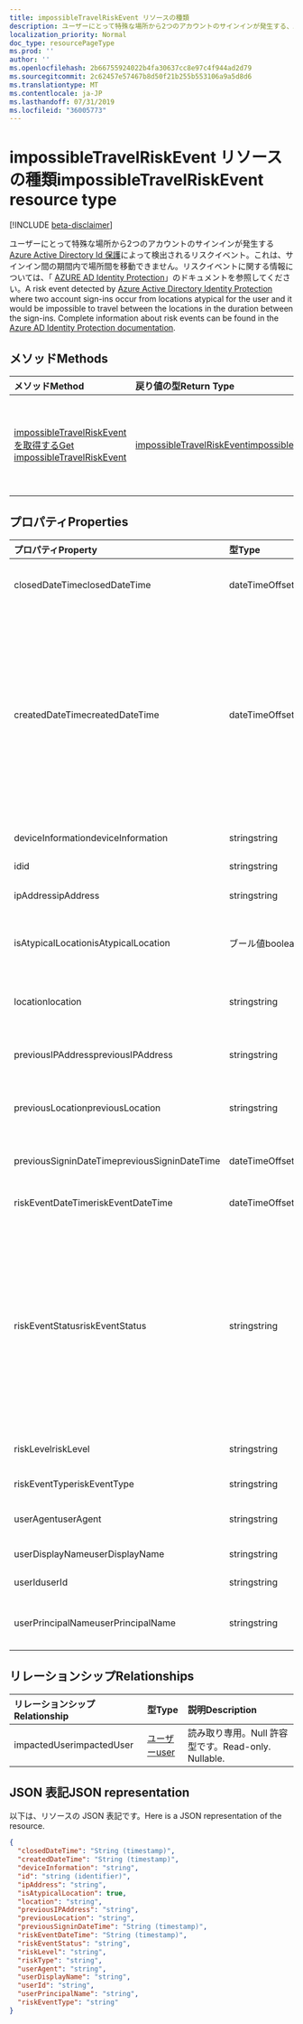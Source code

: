 ```yaml
---
title: impossibleTravelRiskEvent リソースの種類
description: ユーザーにとって特殊な場所から2つのアカウントのサインインが発生する、Azure Active Directory Id 保護によって検出されたリスクイベント。また、サインイン間の期間内にある場所間を移動できません。詳細な情報リスクイベントについては、「Azure AD Identity Protection」のドキュメントを参照してください。
localization_priority: Normal
doc_type: resourcePageType
ms.prod: ''
author: ''
ms.openlocfilehash: 2b66755924022b4fa30637cc8e97c4f944ad2d79
ms.sourcegitcommit: 2c62457e57467b8d50f21b255b553106a9a5d8d6
ms.translationtype: MT
ms.contentlocale: ja-JP
ms.lasthandoff: 07/31/2019
ms.locfileid: "36005773"
---
```

# <a name="impossibletravelriskevent-resource-type"></a><span data-ttu-id="fbe7d-103">impossibleTravelRiskEvent リソースの種類</span><span class="sxs-lookup"><span data-stu-id="fbe7d-103">impossibleTravelRiskEvent resource type</span></span>

[!INCLUDE [beta-disclaimer](../../includes/beta-disclaimer.md)]

<span data-ttu-id="fbe7d-104">ユーザーにとって特殊な場所から2つのアカウントのサインインが発生する[Azure Active Directory Id 保護](https://azure.microsoft.com/en-us/documentation/articles/active-directory-identityprotection/)によって検出されるリスクイベント。これは、サインイン間の期間内で場所間を移動できません。リスクイベントに関する情報については、「 [AZURE AD Identity Protection](https://azure.microsoft.com/en-us/documentation/articles/active-directory-identityprotection-risk-events-types/)」のドキュメントを参照してください。</span><span class="sxs-lookup"><span data-stu-id="fbe7d-104">A risk event detected by [Azure Active Directory Identity Protection](https://azure.microsoft.com/en-us/documentation/articles/active-directory-identityprotection/) where two account sign-ins occur from locations atypical for the user and it would be impossible to travel between the locations in the duration between the sign-ins. Complete information about risk events can be found in the [Azure AD Identity Protection documentation](https://azure.microsoft.com/en-us/documentation/articles/active-directory-identityprotection-risk-events-types/).</span></span>


## <a name="methods"></a><span data-ttu-id="fbe7d-105">メソッド</span><span class="sxs-lookup"><span data-stu-id="fbe7d-105">Methods</span></span>

| <span data-ttu-id="fbe7d-106">メソッド</span><span class="sxs-lookup"><span data-stu-id="fbe7d-106">Method</span></span>           | <span data-ttu-id="fbe7d-107">戻り値の型</span><span class="sxs-lookup"><span data-stu-id="fbe7d-107">Return Type</span></span>    |<span data-ttu-id="fbe7d-108">説明</span><span class="sxs-lookup"><span data-stu-id="fbe7d-108">Description</span></span>|
|:---------------|:--------|:----------|
|[<span data-ttu-id="fbe7d-109">impossibleTravelRiskEvent を取得する</span><span class="sxs-lookup"><span data-stu-id="fbe7d-109">Get impossibleTravelRiskEvent</span></span>](../api/impossibletravelriskevent-get.md) | [<span data-ttu-id="fbe7d-110">impossibleTravelRiskEvent</span><span class="sxs-lookup"><span data-stu-id="fbe7d-110">impossibleTravelRiskEvent</span></span>](impossibletravelriskevent.md) |<span data-ttu-id="fbe7d-111">ImpossibleTravelRiskEvent オブジェクトのプロパティとリレーションシップを読み取ります。</span><span class="sxs-lookup"><span data-stu-id="fbe7d-111">Read properties and relationships of impossibleTravelRiskEvent object.</span></span>|

## <a name="properties"></a><span data-ttu-id="fbe7d-112">プロパティ</span><span class="sxs-lookup"><span data-stu-id="fbe7d-112">Properties</span></span>
| <span data-ttu-id="fbe7d-113">プロパティ</span><span class="sxs-lookup"><span data-stu-id="fbe7d-113">Property</span></span>     | <span data-ttu-id="fbe7d-114">型</span><span class="sxs-lookup"><span data-stu-id="fbe7d-114">Type</span></span>   |<span data-ttu-id="fbe7d-115">説明</span><span class="sxs-lookup"><span data-stu-id="fbe7d-115">Description</span></span>|
|:---------------|:--------|:----------|
|<span data-ttu-id="fbe7d-116">closedDateTime</span><span class="sxs-lookup"><span data-stu-id="fbe7d-116">closedDateTime</span></span>|<span data-ttu-id="fbe7d-117">dateTimeOffset</span><span class="sxs-lookup"><span data-stu-id="fbe7d-117">dateTimeOffset</span></span>| <span data-ttu-id="fbe7d-118">リスクイベントが終了した日付と時刻</span><span class="sxs-lookup"><span data-stu-id="fbe7d-118">The date and time that the risk event was closed</span></span>|
|<span data-ttu-id="fbe7d-119">createdDateTime</span><span class="sxs-lookup"><span data-stu-id="fbe7d-119">createdDateTime</span></span>|<span data-ttu-id="fbe7d-120">dateTimeOffset</span><span class="sxs-lookup"><span data-stu-id="fbe7d-120">dateTimeOffset</span></span>| <span data-ttu-id="fbe7d-121">リスクイベントが作成された日時。</span><span class="sxs-lookup"><span data-stu-id="fbe7d-121">The date and time that the risk event was created.</span></span> <span data-ttu-id="fbe7d-122">これは常に、リスクイベント自体の datetime と同じかそれよりも大きくなります。</span><span class="sxs-lookup"><span data-stu-id="fbe7d-122">This is always greater than or equal to the datetime of the risk event itself.</span></span> <span data-ttu-id="fbe7d-123">これは、リスクイベントを照会するときにフィルターとして使用する適切なプロパティです。</span><span class="sxs-lookup"><span data-stu-id="fbe7d-123">This is the correct property to use as a filter when querying risk events.</span></span>|
|<span data-ttu-id="fbe7d-124">deviceInformation</span><span class="sxs-lookup"><span data-stu-id="fbe7d-124">deviceInformation</span></span>|<span data-ttu-id="fbe7d-125">string</span><span class="sxs-lookup"><span data-stu-id="fbe7d-125">string</span></span>| <span data-ttu-id="fbe7d-126">デバイスに関する情報</span><span class="sxs-lookup"><span data-stu-id="fbe7d-126">Information about the device</span></span>|
|<span data-ttu-id="fbe7d-127">id</span><span class="sxs-lookup"><span data-stu-id="fbe7d-127">id</span></span>|<span data-ttu-id="fbe7d-128">string</span><span class="sxs-lookup"><span data-stu-id="fbe7d-128">string</span></span>| <span data-ttu-id="fbe7d-129">読み取り専用</span><span class="sxs-lookup"><span data-stu-id="fbe7d-129">Read-only</span></span>|
|<span data-ttu-id="fbe7d-130">ipAddress</span><span class="sxs-lookup"><span data-stu-id="fbe7d-130">ipAddress</span></span>|<span data-ttu-id="fbe7d-131">string</span><span class="sxs-lookup"><span data-stu-id="fbe7d-131">string</span></span>| <span data-ttu-id="fbe7d-132">2番目のサインインの IP アドレス</span><span class="sxs-lookup"><span data-stu-id="fbe7d-132">The IP address of the second sign-in</span></span>|
|<span data-ttu-id="fbe7d-133">isAtypicalLocation</span><span class="sxs-lookup"><span data-stu-id="fbe7d-133">isAtypicalLocation</span></span>|<span data-ttu-id="fbe7d-134">ブール値</span><span class="sxs-lookup"><span data-stu-id="fbe7d-134">boolean</span></span>| <span data-ttu-id="fbe7d-135">ユーザーのいずれかの場所が例外的である場合</span><span class="sxs-lookup"><span data-stu-id="fbe7d-135">If one of the locations is atypical for the user</span></span>|
|<span data-ttu-id="fbe7d-136">location</span><span class="sxs-lookup"><span data-stu-id="fbe7d-136">location</span></span>|<span data-ttu-id="fbe7d-137">string</span><span class="sxs-lookup"><span data-stu-id="fbe7d-137">string</span></span>| <span data-ttu-id="fbe7d-138">2番目のサインインの IP アドレスに接続されている場所</span><span class="sxs-lookup"><span data-stu-id="fbe7d-138">The location attached to the IP address of the second sign-in</span></span>|
|<span data-ttu-id="fbe7d-139">previousIPAddress</span><span class="sxs-lookup"><span data-stu-id="fbe7d-139">previousIPAddress</span></span>|<span data-ttu-id="fbe7d-140">string</span><span class="sxs-lookup"><span data-stu-id="fbe7d-140">string</span></span>| <span data-ttu-id="fbe7d-141">最初のサインインの IP アドレス</span><span class="sxs-lookup"><span data-stu-id="fbe7d-141">The IP address of the first sign-in</span></span>|
|<span data-ttu-id="fbe7d-142">previousLocation</span><span class="sxs-lookup"><span data-stu-id="fbe7d-142">previousLocation</span></span>|<span data-ttu-id="fbe7d-143">string</span><span class="sxs-lookup"><span data-stu-id="fbe7d-143">string</span></span>| <span data-ttu-id="fbe7d-144">最初のサインインの IP アドレスに接続されている場所</span><span class="sxs-lookup"><span data-stu-id="fbe7d-144">The location attached to the IP address of the first sign-in</span></span>|
|<span data-ttu-id="fbe7d-145">previousSigninDateTime</span><span class="sxs-lookup"><span data-stu-id="fbe7d-145">previousSigninDateTime</span></span>|<span data-ttu-id="fbe7d-146">dateTimeOffset</span><span class="sxs-lookup"><span data-stu-id="fbe7d-146">dateTimeOffset</span></span>| <span data-ttu-id="fbe7d-147">最初のサインインの日付と時刻</span><span class="sxs-lookup"><span data-stu-id="fbe7d-147">The date and time of the first sign-in</span></span>|
|<span data-ttu-id="fbe7d-148">riskEventDateTime</span><span class="sxs-lookup"><span data-stu-id="fbe7d-148">riskEventDateTime</span></span>|<span data-ttu-id="fbe7d-149">dateTimeOffset</span><span class="sxs-lookup"><span data-stu-id="fbe7d-149">dateTimeOffset</span></span>| <span data-ttu-id="fbe7d-150">2番目のサインインの日付と時刻</span><span class="sxs-lookup"><span data-stu-id="fbe7d-150">The date and time of the second sign-in</span></span>|
|<span data-ttu-id="fbe7d-151">riskEventStatus</span><span class="sxs-lookup"><span data-stu-id="fbe7d-151">riskEventStatus</span></span>|<span data-ttu-id="fbe7d-152">string</span><span class="sxs-lookup"><span data-stu-id="fbe7d-152">string</span></span>| <span data-ttu-id="fbe7d-153">可能な値は、`active`、`remediated`、`dismissedAsFixed`、`dismissedAsFalsePositive`、`dismissedAsIgnore`、`loginBlocked`、`closedMfaAuto`、`closedMultipleReasons` です。</span><span class="sxs-lookup"><span data-stu-id="fbe7d-153">Possible values are: `active`, `remediated`, `dismissedAsFixed`, `dismissedAsFalsePositive`, `dismissedAsIgnore`, `loginBlocked`, `closedMfaAuto`, `closedMultipleReasons`.</span></span>|
|<span data-ttu-id="fbe7d-154">riskLevel</span><span class="sxs-lookup"><span data-stu-id="fbe7d-154">riskLevel</span></span>|<span data-ttu-id="fbe7d-155">string</span><span class="sxs-lookup"><span data-stu-id="fbe7d-155">string</span></span>| <span data-ttu-id="fbe7d-156">使用可能な値: `low`、`medium`、`high`。</span><span class="sxs-lookup"><span data-stu-id="fbe7d-156">Possible values are: `low`, `medium`, `high`.</span></span>|
|<span data-ttu-id="fbe7d-157">riskEventType</span><span class="sxs-lookup"><span data-stu-id="fbe7d-157">riskEventType</span></span>|<span data-ttu-id="fbe7d-158">string</span><span class="sxs-lookup"><span data-stu-id="fbe7d-158">string</span></span>| <span data-ttu-id="fbe7d-159">リスクの種類</span><span class="sxs-lookup"><span data-stu-id="fbe7d-159">The type of risk</span></span>|
|<span data-ttu-id="fbe7d-160">userAgent</span><span class="sxs-lookup"><span data-stu-id="fbe7d-160">userAgent</span></span>|<span data-ttu-id="fbe7d-161">string</span><span class="sxs-lookup"><span data-stu-id="fbe7d-161">string</span></span>| <span data-ttu-id="fbe7d-162">ブラウザーのユーザーエージェント文字列</span><span class="sxs-lookup"><span data-stu-id="fbe7d-162">The browser's user agent string</span></span>|
|<span data-ttu-id="fbe7d-163">userDisplayName</span><span class="sxs-lookup"><span data-stu-id="fbe7d-163">userDisplayName</span></span>|<span data-ttu-id="fbe7d-164">string</span><span class="sxs-lookup"><span data-stu-id="fbe7d-164">string</span></span>| <span data-ttu-id="fbe7d-165">リスクのあるユーザーの名前</span><span class="sxs-lookup"><span data-stu-id="fbe7d-165">The name of the user at risk</span></span>|
|<span data-ttu-id="fbe7d-166">userId</span><span class="sxs-lookup"><span data-stu-id="fbe7d-166">userId</span></span>|<span data-ttu-id="fbe7d-167">string</span><span class="sxs-lookup"><span data-stu-id="fbe7d-167">string</span></span>| <span data-ttu-id="fbe7d-168">リスクがあるユーザーの id</span><span class="sxs-lookup"><span data-stu-id="fbe7d-168">The id of the user at risk</span></span>|
|<span data-ttu-id="fbe7d-169">userPrincipalName</span><span class="sxs-lookup"><span data-stu-id="fbe7d-169">userPrincipalName</span></span>|<span data-ttu-id="fbe7d-170">string</span><span class="sxs-lookup"><span data-stu-id="fbe7d-170">string</span></span>| <span data-ttu-id="fbe7d-171">リスクがあるユーザーのユーザープリンシパル名</span><span class="sxs-lookup"><span data-stu-id="fbe7d-171">The user principal name of the user at risk</span></span>|

## <a name="relationships"></a><span data-ttu-id="fbe7d-172">リレーションシップ</span><span class="sxs-lookup"><span data-stu-id="fbe7d-172">Relationships</span></span>
| <span data-ttu-id="fbe7d-173">リレーションシップ</span><span class="sxs-lookup"><span data-stu-id="fbe7d-173">Relationship</span></span> | <span data-ttu-id="fbe7d-174">型</span><span class="sxs-lookup"><span data-stu-id="fbe7d-174">Type</span></span>   |<span data-ttu-id="fbe7d-175">説明</span><span class="sxs-lookup"><span data-stu-id="fbe7d-175">Description</span></span>|
|:---------------|:--------|:----------|
|<span data-ttu-id="fbe7d-176">impactedUser</span><span class="sxs-lookup"><span data-stu-id="fbe7d-176">impactedUser</span></span>|[<span data-ttu-id="fbe7d-177">ユーザー</span><span class="sxs-lookup"><span data-stu-id="fbe7d-177">user</span></span>](user.md)| <span data-ttu-id="fbe7d-p102">読み取り専用。Null 許容型です。</span><span class="sxs-lookup"><span data-stu-id="fbe7d-p102">Read-only. Nullable.</span></span>|

## <a name="json-representation"></a><span data-ttu-id="fbe7d-180">JSON 表記</span><span class="sxs-lookup"><span data-stu-id="fbe7d-180">JSON representation</span></span>

<span data-ttu-id="fbe7d-181">以下は、リソースの JSON 表記です。</span><span class="sxs-lookup"><span data-stu-id="fbe7d-181">Here is a JSON representation of the resource.</span></span>

<!-- {
  "blockType": "resource",
  "keyProperty": "id",
  "optionalProperties": [

  ],
  "@odata.type": "microsoft.graph.impossibleTravelRiskEvent"
}-->

```json
{
  "closedDateTime": "String (timestamp)",
  "createdDateTime": "String (timestamp)",
  "deviceInformation": "string",
  "id": "string (identifier)",
  "ipAddress": "string",
  "isAtypicalLocation": true,
  "location": "string",
  "previousIPAddress": "string",
  "previousLocation": "string",
  "previousSigninDateTime": "String (timestamp)",
  "riskEventDateTime": "String (timestamp)",
  "riskEventStatus": "string",
  "riskLevel": "string",
  "riskType": "string",
  "userAgent": "string",
  "userDisplayName": "string",
  "userId": "string",
  "userPrincipalName": "string",
  "riskEventType": "string"
}

```

<!-- uuid: 8fcb5dbc-d5aa-4681-8e31-b001d5168d79
2015-10-25 14:57:30 UTC -->
<!--
{
  "type": "#page.annotation",
  "description": "impossibleTravelRiskEvent resource",
  "keywords": "",
  "section": "documentation",
  "tocPath": "",
  "suppressions": []
}
-->
